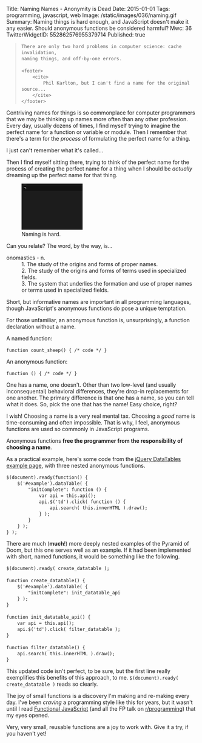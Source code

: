 Title: Naming Names - Anonymity is Dead
Date: 2015-01-01
Tags: programming, javascript, web
Image: /static/images/036/naming.gif
Summary: Naming things is hard enough, and JavaScript doesn't make it any easier.  Should anonymous functions be considered harmful?
Mwc: 36
TwitterWidgetID: 552862576955379714
Published: true

<blockquote>

    There are only two hard problems in computer science: cache invalidation,
    naming things, and off-by-one errors.

    <footer>
        <cite>
            Phil Karlton, but I can't find a name for the original source...
        </cite>
    </footer>
</blockquote>

Contriving names for things is so commonplace for computer programmers that we
may be thinking up names more often than any other profession.  Every day,
usually dozens of times, I find myself trying to imagine the perfect name for a
function or variable or module.  Then I remember that there's a term for the
*process* of formulating the perfect name for a thing.

I just can't remember what it's called...

Then I find myself sitting there, trying to think of the perfect name for the
process of creating the perfect name for a thing when I should be *actually*
dreaming up the perfect name for that thing.

<figure>
    <img src="/static/images/036/naming.gif" alt="naming is hard" />
    <figcaption>Naming is hard.</figcaption>
</figure>

Can you relate?  The word, by the way, is...

<dl>
    <dt>onomastics - n.</dt>
    <dd>1. The study of the origins and forms of proper names.</dd>
    <dd>2. The study of the origins and forms of terms used in specialized fields.</dd>
    <dd>3. The system that underlies the formation and use of proper names or terms used in specialized fields.</dd>
</dl>

Short, but informative names are important in all programming languages, though
JavaScript's anonymous functions do pose a unique temptation.

For those unfamiliar, an anonymous function is, unsurprisingly, a function
declaration without a name.

A named function:

    function count_sheep() { /* code */ }

An anonymous function:

    function () { /* code */ }

One has a name, one doesn't.  Other than two low-level (and usually
inconsequental) behavioral differences, they're drop-in replacements for one
another.  The primary difference is that one has a name, so you can tell what
it does.  So, pick the one that has the name!  Easy choice, right?

I wish!  Choosing a name is a very real mental tax.  Choosing a *good* name
is time-consuming and often impossible.  That is why, I feel, anonymous
functions are used so commonly in JavaScript programs.

Anonymous functions **free the programmer from the responsibility of choosing a
name**.

As a practical example, here's some code from the [jQuery DataTables example
page][datatables], with three nested anonymous functions.

    $(document).ready(function() {
        $('#example').dataTable( {
            "initComplete": function () {
                var api = this.api();
                api.$('td').click( function () {
                    api.search( this.innerHTML ).draw();
                } );
            }
        } );
    } );

There are much (**much**!) more deeply nested examples of the Pyramid of Doom,
but this one serves well as an example.  If it had been implemented with short,
named functions, it would be something like the following.

    $(document).ready( create_datatable );

    function create_datatable() {
        $('#example').dataTable( {
            "initComplete": init_datatable_api
        } );
    }

    function init_datatable_api() {
        var api = this.api();
        api.$('td').click( filter_datatable );
    }

    function filter_datatable() {
        api.search( this.innerHTML ).draw();
    }

This updated code isn't perfect, to be sure, but the first line really
exemplifies this benefits of this approach, to me.  `$(document).ready(
create_datatable )` reads so clearly.

The joy of small functions is a discovery I'm making and re-making every day.
I've been *craving* a programming style like this for years, but it wasn't
until I read [Functional JavaScript][funcjs] (and all the FP talk on
[r/programming][rprog]) that my eyes opened.

Very, very small, reusable functions are a joy to work with.  Give it a try, if
you haven't yet!

<script>
$('pre code').each(add_prism_js);
function add_prism_js(i, el) {
    $(el).addClass('language-javascript');
}
</script>

[nfe]: http://kangax.github.io/nfe/
[funcjs]: http://amzn.com/1449360726
[datatables]: http://datatables.net/examples/api/api_in_init.html
[soq]: http://stackoverflow.com/questions/1960517/anonymous-functions-considered-harmful
[badindent]: http://teaching.idallen.org/cst8165/06f/notes/deep_indentation.txt
[rprog]: http://www.reddit.com/r/programming
